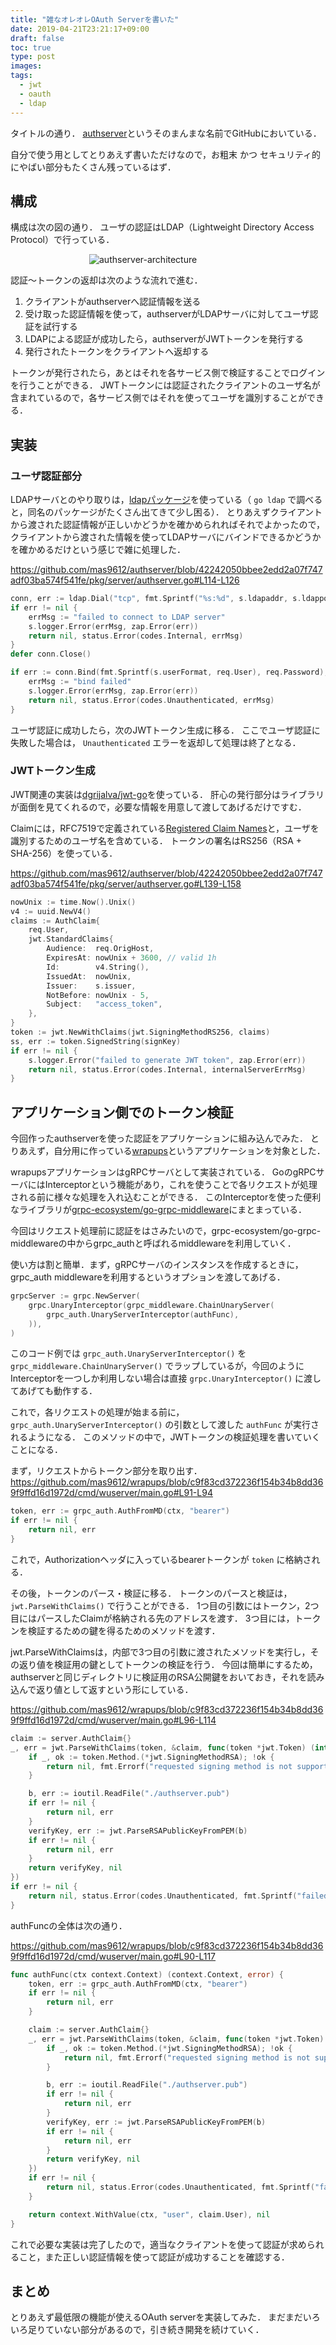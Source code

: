 ```yaml
---
title: "雑なオレオレOAuth Serverを書いた"
date: 2019-04-21T23:21:17+09:00
draft: false
toc: true
type: post
images:
tags:
  - jwt
  - oauth
  - ldap
---
```


<style>
img {
  max-width: 50% !important;
  display: block;
  margin: 0 auto;
}
</style>

タイトルの通り．
[authserver](https://github.com/mas9612/authserver)というそのまんまな名前でGitHubにおいている．

自分で使う用としてとりあえず書いただけなので，お粗末 かつ セキュリティ的にやばい部分もたくさん残っているはず．

## 構成
構成は次の図の通り．
ユーザの認証はLDAP（Lightweight Directory Access Protocol）で行っている．

![authserver-architecture](/images/authserver-architecture.png)

認証〜トークンの返却は次のような流れで進む．

1. クライアントがauthserverへ認証情報を送る
1. 受け取った認証情報を使って，authserverがLDAPサーバに対してユーザ認証を試行する
1. LDAPによる認証が成功したら，authserverがJWTトークンを発行する
1. 発行されたトークンをクライアントへ返却する

トークンが発行されたら，あとはそれを各サービス側で検証することでログインを行うことができる．
JWTトークンには認証されたクライアントのユーザ名が含まれているので，各サービス側ではそれを使ってユーザを識別することができる．

## 実装
### ユーザ認証部分
LDAPサーバとのやり取りは，[ldapパッケージ](https://godoc.org/gopkg.in/ldap.v3)を使っている（ `go ldap` で調べると，同名のパッケージがたくさん出てきて少し困る）．
とりあえずクライアントから渡された認証情報が正しいかどうかを確かめられればそれでよかったので，クライアントから渡された情報を使ってLDAPサーバにバインドできるかどうかを確かめるだけという感じで雑に処理した．

https://github.com/mas9612/authserver/blob/42242050bbee2edd2a07f747adf03ba574f541fe/pkg/server/authserver.go#L114-L126
```go
conn, err := ldap.Dial("tcp", fmt.Sprintf("%s:%d", s.ldapaddr, s.ldapport))
if err != nil {
    errMsg := "failed to connect to LDAP server"
    s.logger.Error(errMsg, zap.Error(err))
    return nil, status.Error(codes.Internal, errMsg)
}
defer conn.Close()

if err := conn.Bind(fmt.Sprintf(s.userFormat, req.User), req.Password); err != nil {
    errMsg := "bind failed"
    s.logger.Error(errMsg, zap.Error(err))
    return nil, status.Error(codes.Unauthenticated, errMsg)
}
```

ユーザ認証に成功したら，次のJWTトークン生成に移る．
ここでユーザ認証に失敗した場合は， `Unauthenticated` エラーを返却して処理は終了となる．

### JWTトークン生成
JWT関連の実装は[dgrijalva/jwt-go](https://github.com/dgrijalva/jwt-go)を使っている．
肝心の発行部分はライブラリが面倒を見てくれるので，必要な情報を用意して渡してあげるだけですむ．

Claimには，RFC7519で定義されている[Registered Claim Names](https://tools.ietf.org/html/rfc7519#section-4.1)と，ユーザを識別するためのユーザ名を含めている．
トークンの署名はRS256（RSA + SHA-256）を使っている．

https://github.com/mas9612/authserver/blob/42242050bbee2edd2a07f747adf03ba574f541fe/pkg/server/authserver.go#L139-L158
```go
nowUnix := time.Now().Unix()
v4 := uuid.NewV4()
claims := AuthClaim{
    req.User,
    jwt.StandardClaims{
        Audience:  req.OrigHost,
        ExpiresAt: nowUnix + 3600, // valid 1h
        Id:        v4.String(),
        IssuedAt:  nowUnix,
        Issuer:    s.issuer,
        NotBefore: nowUnix - 5,
        Subject:   "access_token",
    },
}
token := jwt.NewWithClaims(jwt.SigningMethodRS256, claims)
ss, err := token.SignedString(signKey)
if err != nil {
    s.logger.Error("failed to generate JWT token", zap.Error(err))
    return nil, status.Error(codes.Internal, internalServerErrMsg)
}
```

## アプリケーション側でのトークン検証
今回作ったauthserverを使った認証をアプリケーションに組み込んでみた．
とりあえず，自分用に作っている[wrapups](https://github.com/mas9612/wrapups)というアプリケーションを対象とした．

wrapupsアプリケーションはgRPCサーバとして実装されている．
GoのgRPCサーバにはInterceptorという機能があり，これを使うことで各リクエストが処理される前に様々な処理を入れ込むことができる．
このInterceptorを使った便利なライブラリが[grpc-ecosystem/go-grpc-middleware](https://github.com/grpc-ecosystem/go-grpc-middleware)にまとまっている．

今回はリクエスト処理前に認証をはさみたいので，grpc-ecosystem/go-grpc-middlewareの中からgrpc_authと呼ばれるmiddlewareを利用していく．

使い方は割と簡単．まず，gRPCサーバのインスタンスを作成するときに，grpc_auth middlewareを利用するというオプションを渡してあげる．
```go
grpcServer := grpc.NewServer(
    grpc.UnaryInterceptor(grpc_middleware.ChainUnaryServer(
        grpc_auth.UnaryServerInterceptor(authFunc),
    )),
)
```

このコード例では `grpc_auth.UnaryServerInterceptor()` を `grpc_middleware.ChainUnaryServer()` でラップしているが，今回のようにInterceptorを一つしか利用しない場合は直接 `grpc.UnaryInterceptor()` に渡してあげても動作する．

これで，各リクエストの処理が始まる前に， `grpc_auth.UnaryServerInterceptor()` の引数として渡した `authFunc` が実行されるようになる．
このメソッドの中で，JWTトークンの検証処理を書いていくことになる．

まず，リクエストからトークン部分を取り出す．
https://github.com/mas9612/wrapups/blob/c9f83cd372236f154b34b8dd369f9ffd16d1972d/cmd/wuserver/main.go#L91-L94
```go
token, err := grpc_auth.AuthFromMD(ctx, "bearer")
if err != nil {
    return nil, err
}
```

これで，Authorizationヘッダに入っているbearerトークンが `token` に格納される．

その後，トークンのパース・検証に移る．
トークンのパースと検証は， `jwt.ParseWithClaims()` で行うことができる．
1つ目の引数にはトークン，2つ目にはパースしたClaimが格納される先のアドレスを渡す．
3つ目には，トークンを検証するための鍵を得るためのメソッドを渡す．

jwt.ParseWithClaimsは，内部で3つ目の引数に渡されたメソッドを実行し，その返り値を検証用の鍵としてトークンの検証を行う．
今回は簡単にするため，authserverと同じディレクトリに検証用のRSA公開鍵をおいておき，それを読み込んで返り値として返すという形にしている．

https://github.com/mas9612/wrapups/blob/c9f83cd372236f154b34b8dd369f9ffd16d1972d/cmd/wuserver/main.go#L96-L114
```go
claim := server.AuthClaim{}
_, err = jwt.ParseWithClaims(token, &claim, func(token *jwt.Token) (interface{}, error) {
    if _, ok := token.Method.(*jwt.SigningMethodRSA); !ok {
        return nil, fmt.Errorf("requested signing method is not supported")
    }

    b, err := ioutil.ReadFile("./authserver.pub")
    if err != nil {
        return nil, err
    }
    verifyKey, err := jwt.ParseRSAPublicKeyFromPEM(b)
    if err != nil {
        return nil, err
    }
    return verifyKey, nil
})
if err != nil {
    return nil, status.Error(codes.Unauthenticated, fmt.Sprintf("failed to verify token: %s", err.Error()))
}
```

authFuncの全体は次の通り．

https://github.com/mas9612/wrapups/blob/c9f83cd372236f154b34b8dd369f9ffd16d1972d/cmd/wuserver/main.go#L90-L117
```go
func authFunc(ctx context.Context) (context.Context, error) {
	token, err := grpc_auth.AuthFromMD(ctx, "bearer")
	if err != nil {
		return nil, err
	}

	claim := server.AuthClaim{}
	_, err = jwt.ParseWithClaims(token, &claim, func(token *jwt.Token) (interface{}, error) {
		if _, ok := token.Method.(*jwt.SigningMethodRSA); !ok {
			return nil, fmt.Errorf("requested signing method is not supported")
		}

		b, err := ioutil.ReadFile("./authserver.pub")
		if err != nil {
			return nil, err
		}
		verifyKey, err := jwt.ParseRSAPublicKeyFromPEM(b)
		if err != nil {
			return nil, err
		}
		return verifyKey, nil
	})
	if err != nil {
		return nil, status.Error(codes.Unauthenticated, fmt.Sprintf("failed to verify token: %s", err.Error()))
	}

	return context.WithValue(ctx, "user", claim.User), nil
}
```

これで必要な実装は完了したので，適当なクライアントを使って認証が求められること，また正しい認証情報を使って認証が成功することを確認する．

## まとめ
とりあえず最低限の機能が使えるOAuth serverを実装してみた．
まだまだいろいろ足りていない部分があるので，引き続き開発を続けていく．
